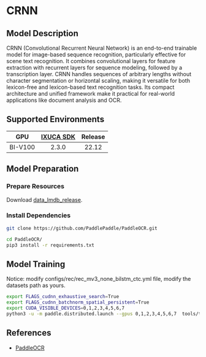 # CRNN

## Model Description

CRNN (Convolutional Recurrent Neural Network) is an end-to-end trainable model for image-based sequence recognition,
particularly effective for scene text recognition. It combines convolutional layers for feature extraction with
recurrent layers for sequence modeling, followed by a transcription layer. CRNN handles sequences of arbitrary lengths
without character segmentation or horizontal scaling, making it versatile for both lexicon-free and lexicon-based text
recognition tasks. Its compact architecture and unified framework make it practical for real-world applications like
document analysis and OCR.

## Supported Environments

| GPU    | [IXUCA SDK](https://gitee.com/deep-spark/deepspark#%E5%A4%A9%E6%95%B0%E6%99%BA%E7%AE%97%E8%BD%AF%E4%BB%B6%E6%A0%88-ixuca) | Release |
| :----: | :----: | :----: |
| BI-V100 | 2.3.0     |  22.12  |

## Model Preparation

### Prepare Resources

Download [data_lmdb_release](https://github.com/clovaai/deep-text-recognition-benchmark#download-lmdb-dataset-for-traininig-and-evaluation-from-here).

### Install Dependencies

```bash
git clone https://github.com/PaddlePaddle/PaddleOCR.git

cd PaddleOCR/
pip3 install -r requirements.txt
```

## Model Training

Notice: modify configs/rec/rec_mv3_none_bilstm_ctc.yml file, modify the datasets path as yours.

```bash
export FLAGS_cudnn_exhaustive_search=True
export FLAGS_cudnn_batchnorm_spatial_persistent=True
export CUDA_VISIBLE_DEVICES=0,1,2,3,4,5,6,7
python3 -u -m paddle.distributed.launch --gpus 0,1,2,3,4,5,6,7  tools/train.py -c configs/rec/rec_mv3_none_bilstm_ctc.yml Global.use_visualdl=True
```

## References

- [PaddleOCR](https://github.com/PaddlePaddle/PaddleOCR)

